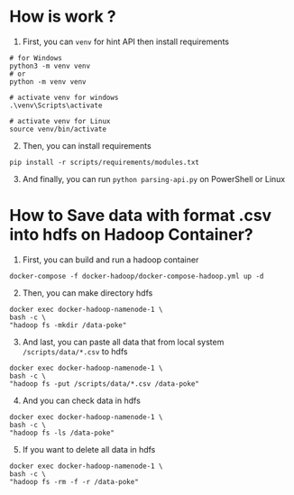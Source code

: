 # How is work ?
1. First, you can `venv` for hint API then install requirements
```
# for Windows
python3 -m venv venv
# or
python -m venv venv

# activate venv for windows
.\venv\Scripts\activate

# activate venv for Linux
source venv/bin/activate
```

2. Then, you can install requirements
```
pip install -r scripts/requirements/modules.txt
```

3. And finally, you can run `python parsing-api.py` on PowerShell or Linux

# How to Save data with format .csv into hdfs on Hadoop Container?
1. First, you can build and run a hadoop container
```
docker-compose -f docker-hadoop/docker-compose-hadoop.yml up -d
```

2. Then, you can make directory hdfs
```
docker exec docker-hadoop-namenode-1 \
bash -c \
"hadoop fs -mkdir /data-poke"
```

3. And last, you can paste all data that from local system `/scripts/data/*.csv` to hdfs
```
docker exec docker-hadoop-namenode-1 \
bash -c \
"hadoop fs -put /scripts/data/*.csv /data-poke"
```

4. And you can check data in hdfs
```
docker exec docker-hadoop-namenode-1 \
bash -c \
"hadoop fs -ls /data-poke"
```

5. If you want to delete all data in hdfs
```
docker exec docker-hadoop-namenode-1 \
bash -c \
"hadoop fs -rm -f -r /data-poke"
```
